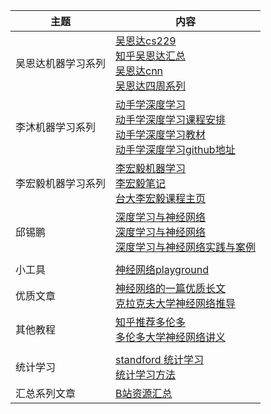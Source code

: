 | 主题               | 内容                                                                                                                                                                                                                                                                                                                                                                                                                                                            |
| ------------------ | --------------------------------------------------------------------------------------------------------------------------------------------------------------------------------------------------------------------------------------------------------------------------------------------------------------------------------------------------------------------------------------------------------------------------------------------------------------- |
| 吴恩达机器学习系列 | [吴恩达cs229](https://www.bilibili.com/video/BV1Et4y1U7WB?p=3&vd_source=78fa17479f597c296aa51d79208fba19)<br>[知乎吴恩达汇总](https://zhuanlan.zhihu.com/p/108243142)<br>[吴恩达cnn](https://www.bilibili.com/video/BV1Rf4y1b7NP/?spm_id_from=333.337.search-card.all.click&vd_source=78fa17479f597c296aa51d79208fba19)<br>[吴恩达四周系列](https://www.bilibili.com/video/BV12E411a7Xn/?p=3&spm_id_from=pageDriver&vd_source=78fa17479f597c296aa51d79208fba19) |
| 李沐机器学习系列   | [动手学深度学习](https://www.bilibili.com/video/BV1if4y147hS/?spm_id_from=333.999.0.0&vd_source=78fa17479f597c296aa51d79208fba19)<br>[动手学深度学习课程安排](http://courses.d2l.ai/zh-v2/)<br>[动手学深度学习教材](http://zh.d2l.ai/chapter_multilayer-perceptrons/mlp.html)<br>[动手学深度学习github地址]((https://github.com/d2l-ai/d2l-zh/releases))                                                                                                        |
| 李宏毅机器学习系列 | [李宏毅机器学习](https://www.bilibili.com/video/BV1Wv411h7kN?p=14&vd_source=78fa17479f597c296aa51d79208fba19)<br>[李宏毅笔记](https://www.jianshu.com/nb/46515447)<br>[台大李宏毅课程主页](https://speech.ee.ntu.edu.tw/~hylee/ml/2021-spring.php)                                                                                                                                                                                                              |
| 邱锡鹏             | [深度学习与神经网络](https://aistudio.baidu.com/aistudio/education/group/info/25876)<br>[深度学习与神经网络](https://nndl.github.io/)<br>[深度学习与神经网络实践与案例](https://github.com/nndl/practice-in-paddle)                                                                                                                                                                                                                                             |  |
|                    |
| 小工具             | [神经网络playground](http://playground.tensorflow.org/#activation=tanh&batchSize=10&dataset=spiral&regDataset=reg-plane&learningRate=0.03&regularizationRate=0&noise=0&networkShape=2&seed=0.61436&showTestData=false&discretize=false&percTrainData=50&x=true&y=true&xTimesY=false&xSquared=false&ySquared=false&cosX=false&sinX=false&cosY=false&sinY=false&collectStats=false&problem=classification&initZero=false&hideText=false)                          |
| 优质文章           | [神经网络的一篇优质长文](https://www.skynettoday.com/overviews/neural-net-history)<br>[克拉克夫大学神经网络推导](http://galaxy.agh.edu.pl/~vlsi/AI/backp_t_en/backprop.html)                                                                                                                                                                                                                                                                                    |
| 其他教程           | [知乎推荐多伦多](https://zhuanlan.zhihu.com/p/141572641)<br>[多伦多大学神经网络讲义](http://www.cs.toronto.edu/~rgrosse/courses/csc321_2018/)                                                                                                                                                                                                                                                                                                                   |
|                    |
| 统计学习           | [standford 统计学习](https://www.bilibili.com/video/av19775701/?vd_source=78fa17479f597c296aa51d79208fba19)<br>[统计学习方法](https://github.com/datawhalechina/statistical-learning-method-solutions-manual)                                                                                                                                                                                                                                                   |
| 汇总系列文章       | [B站资源汇总](https://zhuanlan.zhihu.com/p/225901714)                                                                                                                                                                                                                                                                                                                                                                                                           |


